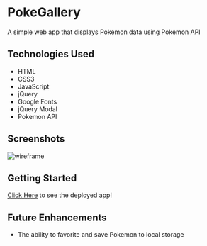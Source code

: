 # PokeGallery

A simple web app that displays Pokemon data using Pokemon API

## Technologies Used

- HTML 
- CSS3
- JavaScript
- jQuery
- Google Fonts
- jQuery Modal
- Pokemon API

## Screenshots
![wireframe](./imgs/POKE%20WF.png)

## Getting Started
[Click Here](#) to see the deployed app!

## Future Enhancements
- The ability to favorite and save Pokemon to local storage